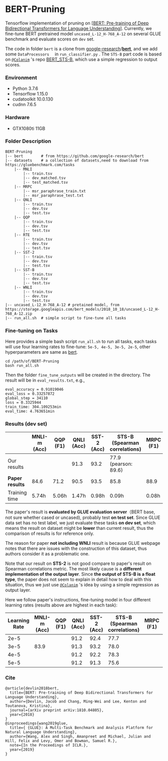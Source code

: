 # BERT-Pruning
Tensorflow implementation of pruning on [[BERT: Pre-training of Deep Bidirectional Transformers for Language Understanding](https://arxiv.org/abs/1810.04805)]. Currently, we fine-tune BERT pretrained model `uncased_L-12_H-768_A-12`  on several GLUE benchmark and evaluate scores on `dev` set.

The code in folder `bert`  is a clone from [google-research](https://github.com/google-research)/**[bert](https://github.com/google-research/bert)**, and we add some `DataProcessors  ` in `run_classifier.py` . The `STS-B` part code is based on [`@Colanim`](https://github.com/Colanim) 's  repo [BERT_STS-B](https://github.com/Colanim/BERT_STS-B), which use a simple regression to output scores.

### Environment

+ Python 3.7.6
+ Tensorflow 1.15.0
+ cudatoolkit 10.0.130
+ cudnn 7.6.5

### Hardware

* GTX1080ti  11GB

### Folder Description

```
BERT-Pruning
|-- bert		# from https://github.com/google-research/bert
|-- datasets	# a collection of datasets,need to download from https://gluebenchmark.com/tasks
	|-- MNLI
		|-- train.tsv
		|-- dev_matched.tsv
		|-- test_matched.tsv
	|-- MRPC
		|-- msr_paraphrase_train.txt
		|-- msr_paraphrase_test.txt
	|-- QNLI
		|-- train.tsv
		|-- dev.tsv
		|-- test.tsv
	|-- QQP
		|-- train.tsv
		|-- dev.tsv
		|-- test.tsv
	|-- RTE
		|-- train.tsv
		|-- dev.tsv
		|-- test.tsv
	|-- SST-2
		|-- train.tsv
		|-- dev.tsv
		|-- test.tsv
	|-- SST-B
		|-- train.tsv
		|-- dev.tsv
		|-- test.tsv
	|-- WNLI
		|-- train.tsv
		|-- dev.tsv
		|-- test.tsv
|-- uncased_L-12_H-768_A-12	# pretained model, from https://storage.googleapis.com/bert_models/2018_10_18/uncased_L-12_H-768_A-12.zip
|-- run_all.sh	# simple script to fine-tune all tasks
```

### Fine-tuning on Tasks

Here provides a simple bash script `run_all.sh` to run all tasks, each tasks will use four learning rates to fine-tune: `5e-5, 4e-5, 3e-5, 2e-5`, other hyperparameters are same as [bert](https://github.com/google-research/bert). 

```
cd /path/of/BERT-Pruning
bash run_all.sh
```

Then the folder `fine_tune_outputs` will be created in the directory. The result will be in `eval_results.txt`,  e.g.,

```
eval_accuracy = 0.91019046
eval_loss = 0.33257872
global_step = 34110
loss = 0.3325944
train_time: 304.109253min
eval_time: 4.763651min
```

### Results (dev set)

|                   | MNLI-m (Acc) | QQP (F1) | QNLI (Acc) | SST-2 (Acc) | STS-B (Spearman correlations) | MRPC (F1) | RTE (Acc) | WNLI (Acc) |
| ----------------- | ------------ | -------- | ---------- | ----------- | ----------------------------- | --------- | --------- | ---------- |
| Our results       |              |          | 91.3       | 93.2        | 77.9 (pearson: 89.6)          |           | 67.1      | 56.3       |
| **Paper results** | 84.6         | 71.2     | 90.5       | 93.5        | 85.8                          | 88.9      | 66.4      | None       |
| Training time     | 5.74h        | 5.06h    | 1.47h      | 0.98h       | 0.09h                         | 0.08h     | 0.05h     | 0.02h      |

The paper's result is **evaluated by GLUE evaluation server**（BERT base, not sure whether cased or uncased), probably test **on test set**. Since GLUE data set has no test label, we just evaluate these tasks **on dev set**, which means the result on dataset might be **lower** than current result, thus the comparison of results is for reference only.

The reason for paper **not including WNLI** result is because GLUE webpage notes that there are issues with the construction of this dataset, thus authors consider it as a problematic one.

Note that our result on **STS-2** is not good compare to paper's result on Spearman correlations metric. The most likely cause is a **different implementation of the output layer**. Since **the output of STS-B is a float type**, the paper does not seem to explain in detail how to deal with this situation, thus we just use [`@Colanim`](https://github.com/Colanim) 's idea by using a simple regression as output layer.

Here we follow paper's instructions, fine-tuning model in four different learning rates (results above are highest in each task):

| Learning Rate | MNLI-m (Acc) | QQP (F1) | QNLI (Acc) | SST-2 (Acc) | STS-B (Spearman correlations) | MRPC (F1) | RTE (Acc) | WNLI (Acc) |
| ------------- | ------------ | -------- | ---------- | ----------- | ----------------------------- | --------- | --------- | ---------- |
| 2e-5          |              |          | 91.2       | 92.4        | 77.7                          |           | 67.1      | 56.3       |
| 3e-5          | 83.9         |          | 91.3       | 93.2        | 78.0                          |           | 65.7      | 56.3       |
| 4e-5          |              |          | 91.2       | 92.2        | 78.3                          |           | 64.6      | 56.3       |
| 5e-5          |              |          | 91.2       | 91.3        | 75.6                          |           | 52.7      | 43.7       |

### Cite

```
@article{devlin2018bert,
  title={BERT: Pre-training of Deep Bidirectional Transformers for Language Understanding},
  author={Devlin, Jacob and Chang, Ming-Wei and Lee, Kenton and Toutanova, Kristina},
  journal={arXiv preprint arXiv:1810.04805},
  year={2018}
}
@inproceedings{wang2019glue,
  title={ {GLUE}: A Multi-Task Benchmark and Analysis Platform for Natural Language Understanding},
  author={Wang, Alex and Singh, Amanpreet and Michael, Julian and Hill, Felix and Levy, Omer and Bowman, Samuel R.},
  note={In the Proceedings of ICLR.},
  year={2019}
}
```

